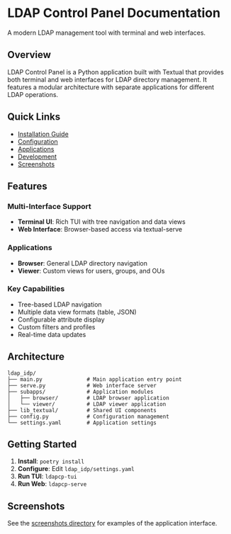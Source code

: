 # LDAP Control Panel Documentation

A modern LDAP management tool with terminal and web interfaces.

## Overview

LDAP Control Panel is a Python application built with Textual that provides both terminal and web interfaces for LDAP directory management. It features a modular architecture with separate applications for different LDAP operations.

## Quick Links

- [Installation Guide](installation.md)
- [Configuration](configuration.md)
- [Applications](applications.md)
- [Development](development.md)
- [Screenshots](screenshots/)

## Features

### Multi-Interface Support
- **Terminal UI**: Rich TUI with tree navigation and data views
- **Web Interface**: Browser-based access via textual-serve

### Applications
- **Browser**: General LDAP directory navigation
- **Viewer**: Custom views for users, groups, and OUs

### Key Capabilities
- Tree-based LDAP navigation
- Multiple data view formats (table, JSON)
- Configurable attribute display
- Custom filters and profiles
- Real-time data updates

## Architecture

```
ldap_idp/
├── main.py              # Main application entry point
├── serve.py             # Web interface server
├── subapps/             # Application modules
│   ├── browser/         # LDAP browser application
│   └── viewer/          # LDAP viewer application
├── lib_textual/         # Shared UI components
├── config.py            # Configuration management
└── settings.yaml        # Application settings
```

## Getting Started

1. **Install**: `poetry install`
2. **Configure**: Edit `ldap_idp/settings.yaml`
3. **Run TUI**: `ldapcp-tui`
4. **Run Web**: `ldapcp-serve`

## Screenshots

See the [screenshots directory](screenshots/) for examples of the application interface. 